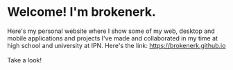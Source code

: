# Welcome! I'm brokenerk.
Here's my personal website where I show some of my web, desktop and mobile applications and projects I've made and collaborated in my time at high school and university at IPN. Here's the link: https://brokenerk.github.io 
<br/><br/>
Take a look!
